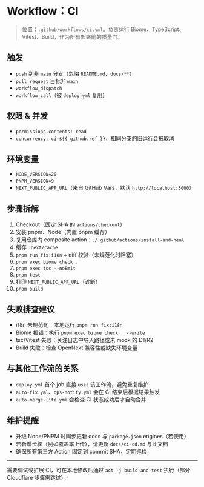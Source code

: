 # Workflow：CI

> 位置：`.github/workflows/ci.yml`。负责运行 Biome、TypeScript、Vitest、Build，作为所有部署前的质量门。

## 触发
- `push` 到非 `main` 分支（忽略 `README.md`、`docs/**`）
- `pull_request` 目标非 `main`
- `workflow_dispatch`
- `workflow_call`（被 `deploy.yml` 复用）

## 权限 & 并发
- `permissions.contents: read`
- `concurrency: ci-${{ github.ref }}`，相同分支的旧运行会被取消

## 环境变量
- `NODE_VERSION=20`
- `PNPM_VERSION=9`
- `NEXT_PUBLIC_APP_URL`（来自 GitHub Vars，默认 `http://localhost:3000`）

## 步骤拆解
1. Checkout（固定 SHA 的 `actions/checkout`）
2. 安装 pnpm、Node（内置 pnpm 缓存）
3. 复用仓库内 composite action：`./.github/actions/install-and-heal`
4. 缓存 `.next/cache`
5. `pnpm run fix:i18n` + diff 校验（未规范化时阻塞）
6. `pnpm exec biome check .`
7. `pnpm exec tsc --noEmit`
8. `pnpm test`
9. 打印 `NEXT_PUBLIC_APP_URL`（诊断）
10. `pnpm build`

## 失败排查建议
- i18n 未规范化：本地运行 `pnpm run fix:i18n`
- Biome 报错：执行 `pnpm exec biome check . --write`
- tsc/Vitest 失败：关注日志中导入路径或未 mock 的 D1/R2
- Build 失败：检查 OpenNext 兼容性或缺失环境变量

## 与其他工作流的关系
- `deploy.yml` 首个 job 直接 `uses` 该工作流，避免重复维护
- `auto-fix.yml`、`ops-notify.yml` 会在 CI 结束后根据结果触发
- `auto-merge-lite.yml` 会检查 CI 状态成功后才自动合并

## 维护提醒
- 升级 Node/PNPM 时同步更新 docs 与 `package.json` engines（若使用）
- 若新增步骤（例如覆盖率上传），请更新 `docs/ci-cd.md` 与此文档
- 确保所有第三方 Action 固定到 commit SHA，定期巡检

---

需要调试或扩展 CI，可在本地修改后通过 `act -j build-and-test` 执行（部分 Cloudflare 步骤需跳过）。
